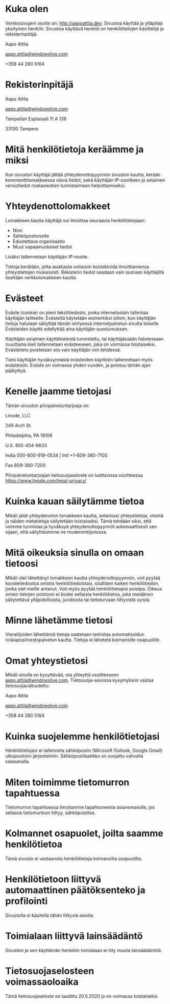 # Kuka olen

Verkkosivujeni osoite on: http://aapoattila.dev. Sivustoa käyttää ja ylläpitää yksityinen henkilö. Sivustoa käyttävä henkilö on henkilötietojen käsittelijä ja rekisterinpitäjä.

Aapo Attila

aapo.attila@windowslive.com

+358 44 280 5164

# Rekisterinpitäjä

Aapo Attila

aapo.attila@windowslive.com


Tampellan Esplanadi 11 A 139

33100 Tampere

# Mitä henkilötietoja keräämme ja miksi

Kun sivuston käyttäjä jättää yhteydenottopyynnön sivuston kautta, kerään kommenttilomakkeessa oleva tiedot, sekä käyttäjän IP-osoitteen ja selaimen versiotiedot roskaviestien tunnistamisen helpottamiseksi.

# Yhteydenottolomakkeet

Lomakkeen kautta käyttäjä voi ilmoittaa seuraavia henkilötietojaan:

- Nimi
- Sähköpostiosoite
- Edustettava organisaatio
- Muut vapaamuotoiset tiedot

Lisäksi tallennetaan käyttäjän IP-osoite. 

Tietoja kerätään, jotta asiakasta voitaisiin kontaktoida ilmoittamiensa yhteystietojen mukaisesti. Rekisterin tiedot saadaan vain suoraan käyttäjiltä itseltään verkkolomakkeen kautta.

# Evästeet

Eväste (cookie) on pieni tekstitiedosto, jonka internetselain tallentaa käyttäjän laitteelle. Evästeitä käytetään esimerkiksi silloin, kun käyttäjän tietoja halutaan säilyttää tämän siirtyessä internetpalvelun sivulta toiselle. Evästeiden käyttö edellyttää aina käyttäjän suostumuksen.

Käyttäjän selaimen käyttökielestä tunnistettu, tai käyttäjässään halutessaan muuttama kieli tallennetaan evästeeseen, joka on voimassa toistaiseksi. Evästetieto poistetaan siis vain käyttäjän niin tehdessä.

Tieto käyttäjän hyväksynnästä evästeiden käyttöön tallennetaan myös evästeisiin. Eväste on voimassa yhden vuoden, ja poistuu tämän ajan päätyttyä.

# Kenelle jaamme tietojasi

Tämän sivuston pilvipalveluntarjoaja on:

Linode, LLC

249 Arch St.

Philadelphia, PA 19106

U.S. 855-454-6633

India 000-800-919-0534 | Intl +1-609-380-7100

Fax 609-380-7200

Pilvipalveluntarjoajan tietosuojaseloste on luettavissa osoitteessa https://www.linode.com/legal-privacy/

# Kuinka kauan säilytämme tietoa

Mikäli jätät yhteydenoton lomakkeen kautta, antamiasi yhteystietoja, viestiä ja näiden metatietoja säilytetään toistaiseksi. Tämä tehdään siksi, että voimme tunnistaa ja hyväksyä yhteydenottopyynnöt automaattisesti sen sijaan, että säilyttäisimme ne moderointijonossa.

# Mitä oikeuksia sinulla on omaan tietoosi

Mikäli olet lähettänyt lomakkeen kautta yhteydenottopyynnön, voit pyytää koostetiedostoa omista henkilötiedoistasi, sisältäen kaiken henkilötiedon, jonka olet meille antanut. Voit myös pyytää henkilötietojesi poistpa. Oikeus omien tietojen poistoon ei koske sellaista henkilötietoa, joka meidänon säilytettävä ylläpidollisista, juridisista tai tietoturvaan liittyvistä syistä.

# Minne lähetämme tietosi

Vierailijoiden lähettämiä tietoja saatetaan tarkistaa automatisoidun roskapostinestopalvelun kautta. Tietoja ei lähetetä kolmansille osapuolille.

# Omat yhteystietosi

Mikäli sinulla on kysyttävää, ota yhteyttä osoitteeseen aapo.attila@windowslive.com. Tietosuoja-asioissa kysymyksiin vastaa tietosuojavaltuutettu:

Aapo Attila

aapo.attila@windowslive.com

+358 44 280 5164

# Kuinka suojelemme henkilötietojasi

Henkilötietojasi ei tallenneta sähköpostin (Micosoft Outlook, Google Gmail) ulkopuolisiin järjestelmiin. Sähköpostilaatikko on suojattu vahvalla salasanalla.

# Miten toimimme tietomurron tapahtuessa

Tietomurron tapahtuessa ilmoitamme tapahtuneesta asianomaisille, jos sellaisia tietomurtoon liittyy, sähköpostitse.

# Kolmannet osapuolet, joilta saamme henkilötietoa

Tämä sivusto ei vastaanota henkilötietoja kolmansilta osapuolilta.

# Henkilötietoon liittyvä automaattinen päätöksenteko ja profilointi

Sivustolla ei käsitellä tähän liittyviä asioita.

# Toimialaan liittyvä lainsäädäntö

Sivuston ja sen käyttämän henkilön toimialaan ei liity muuta lainsäädäntöä.

# Tietosuojaselosteen voimassaoloaika

Tämä tietosuojaseloste on laadittu 20.5.2020 ja on voimassa toistaiseksi.